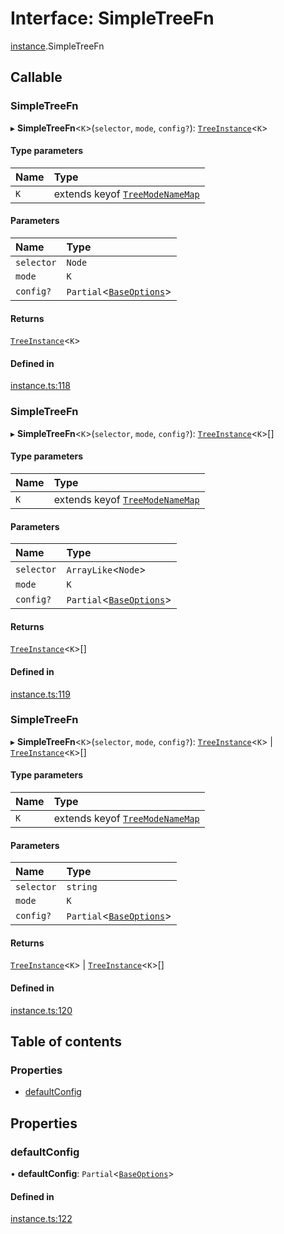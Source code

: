 # Interface: SimpleTreeFn

[instance](../modules/instance.md).SimpleTreeFn

## Callable

### SimpleTreeFn

▸ **SimpleTreeFn**<`K`\>(`selector`, `mode`, `config?`): [`TreeInstance`](instance.treeinstance.md)<`K`\>

#### Type parameters

| Name | Type |
| :------ | :------ |
| `K` | extends keyof [`TreeModeNameMap`](instance.treemodenamemap.md) |

#### Parameters

| Name | Type |
| :------ | :------ |
| `selector` | `Node` |
| `mode` | `K` |
| `config?` | `Partial`<[`BaseOptions`](options.baseoptions.md)\> |

#### Returns

[`TreeInstance`](instance.treeinstance.md)<`K`\>

#### Defined in

[instance.ts:118](https://github.com/ckotzbauer/simple-tree-component/blob/0d16ad4/src/types/instance.ts#L118)

### SimpleTreeFn

▸ **SimpleTreeFn**<`K`\>(`selector`, `mode`, `config?`): [`TreeInstance`](instance.treeinstance.md)<`K`\>[]

#### Type parameters

| Name | Type |
| :------ | :------ |
| `K` | extends keyof [`TreeModeNameMap`](instance.treemodenamemap.md) |

#### Parameters

| Name | Type |
| :------ | :------ |
| `selector` | `ArrayLike`<`Node`\> |
| `mode` | `K` |
| `config?` | `Partial`<[`BaseOptions`](options.baseoptions.md)\> |

#### Returns

[`TreeInstance`](instance.treeinstance.md)<`K`\>[]

#### Defined in

[instance.ts:119](https://github.com/ckotzbauer/simple-tree-component/blob/0d16ad4/src/types/instance.ts#L119)

### SimpleTreeFn

▸ **SimpleTreeFn**<`K`\>(`selector`, `mode`, `config?`): [`TreeInstance`](instance.treeinstance.md)<`K`\> \| [`TreeInstance`](instance.treeinstance.md)<`K`\>[]

#### Type parameters

| Name | Type |
| :------ | :------ |
| `K` | extends keyof [`TreeModeNameMap`](instance.treemodenamemap.md) |

#### Parameters

| Name | Type |
| :------ | :------ |
| `selector` | `string` |
| `mode` | `K` |
| `config?` | `Partial`<[`BaseOptions`](options.baseoptions.md)\> |

#### Returns

[`TreeInstance`](instance.treeinstance.md)<`K`\> \| [`TreeInstance`](instance.treeinstance.md)<`K`\>[]

#### Defined in

[instance.ts:120](https://github.com/ckotzbauer/simple-tree-component/blob/0d16ad4/src/types/instance.ts#L120)

## Table of contents

### Properties

- [defaultConfig](instance.simpletreefn.md#defaultconfig)

## Properties

### defaultConfig

• **defaultConfig**: `Partial`<[`BaseOptions`](options.baseoptions.md)\>

#### Defined in

[instance.ts:122](https://github.com/ckotzbauer/simple-tree-component/blob/0d16ad4/src/types/instance.ts#L122)
